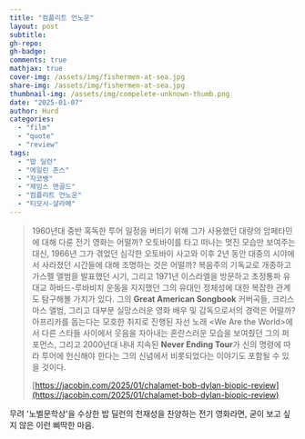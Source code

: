 ```yaml
---
title: "컴플리트 언노운"
layout: post
subtitle:
gh-repo:
gh-badge:
comments: true
mathjax: true
cover-img: /assets/img/fishermen-at-sea.jpg
share-img: /assets/img/fishermen-at-sea.jpg
thumbnail-img: /assets/img/compelete-unknown-thumb.png
date: "2025-01-07"
author: Hurd
categories: 
  - "film"
  - "quote"
  - "review"
tags: 
  - "밥 딜런"
  - "에일린 존스"
  - "자코뱅"
  - "제임스 맨골드"
  - "컴플리트 언노운"
  - "티모시-샬라메"
---
```


> 1960년대 중반 혹독한 투어 일정을 버티기 위해 그가 사용했던 대량의 암페타민에 대해 다룬 전기 영화는 어떨까? 오토바이를 타고 떠나는 멋진 모습만 보여주는 대신, 1966년 그가 겪었던 심각한 오토바이 사고와 이후 2년 동안 대중의 시야에서 사라졌던 시간들에 대해 조명하는 것은 어떨까? 복음주의 기독교로 개종하고 가스펠 앨범을 발표했던 시기, 그리고 1971년 이스라엘을 방문하고 초정통파 유대교 하바드-루바비치 운동을 지지했던 그의 유대인 정체성에 대한 복잡한 관계도 탐구해볼 가치가 있다. 그의 **Great American Songbook** 커버곡들, 크리스마스 앨범, 그리고 대부분 실망스러운 영화 배우 및 감독으로서의 경력은 어떨까? 아프리카를 돕는다는 모호한 취지로 진행된 자선 노래 \<We Are the World\>에서 다른 스타들 사이에서 웃음을 자아내는 혼란스러운 모습을 보여줬던 그의 퍼포먼스, 그리고 2000년대 내내 지속된 **Never Ending Tour**가 신의 명령에 따라 투어에 헌신해야 한다는 그의 신념에서 비롯되었다는 이야기도 포함될 수 있을 것이다.  
>   
> [https://jacobin.com/2025/01/chalamet-bob-dylan-biopic-review](https://jacobin.com/2025/01/chalamet-bob-dylan-biopic-review)

무려 '노벨문학상'을 수상한 밥 딜런의 천재성을 찬양하는 전기 영화라면, 굳이 보고 싶지 않은 이런 삐딱한 마음.

